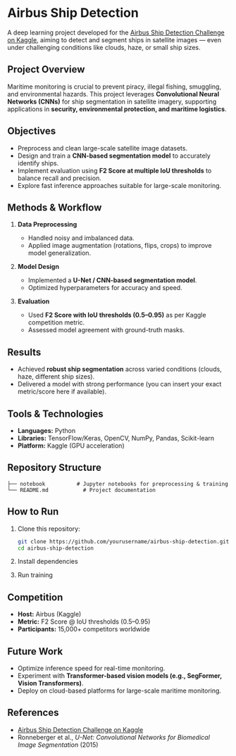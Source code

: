 

# Airbus Ship Detection

A deep learning project developed for the [Airbus Ship Detection Challenge on Kaggle](https://www.kaggle.com/competitions/airbus-ship-detection), aiming to detect and segment ships in satellite images — even under challenging conditions like clouds, haze, or small ship sizes.

## Project Overview

Maritime monitoring is crucial to prevent piracy, illegal fishing, smuggling, and environmental hazards. This project leverages **Convolutional Neural Networks (CNNs)** for ship segmentation in satellite imagery, supporting applications in **security, environmental protection, and maritime logistics**.

## Objectives

* Preprocess and clean large-scale satellite image datasets.
* Design and train a **CNN-based segmentation model** to accurately identify ships.
* Implement evaluation using **F2 Score at multiple IoU thresholds** to balance recall and precision.
* Explore fast inference approaches suitable for large-scale monitoring.

## Methods & Workflow

1. **Data Preprocessing**

   * Handled noisy and imbalanced data.
   * Applied image augmentation (rotations, flips, crops) to improve model generalization.

2. **Model Design**

   * Implemented a **U-Net / CNN-based segmentation model**.
   * Optimized hyperparameters for accuracy and speed.

3. **Evaluation**

   * Used **F2 Score with IoU thresholds (0.5–0.95)** as per Kaggle competition metric.
   * Assessed model agreement with ground-truth masks.

## Results

* Achieved **robust ship segmentation** across varied conditions (clouds, haze, different ship sizes).
* Delivered a model with strong performance (you can insert your exact metric/score here if available).

## Tools & Technologies

* **Languages:** Python
* **Libraries:** TensorFlow/Keras, OpenCV, NumPy, Pandas, Scikit-learn
* **Platform:** Kaggle (GPU acceleration)

## Repository Structure

```
├── notebook          # Jupyter notebooks for preprocessing & training
└── README.md           # Project documentation
```

##  How to Run

1. Clone this repository:

   ```bash
   git clone https://github.com/yourusername/airbus-ship-detection.git
   cd airbus-ship-detection
   ```
2. Install dependencies
3. Run training

## Competition

* **Host:** Airbus (Kaggle)
* **Metric:** F2 Score @ IoU thresholds (0.5–0.95)
* **Participants:** 15,000+ competitors worldwide

## Future Work

* Optimize inference speed for real-time monitoring.
* Experiment with **Transformer-based vision models (e.g., SegFormer, Vision Transformers)**.
* Deploy on cloud-based platforms for large-scale maritime monitoring.

## References

* [Airbus Ship Detection Challenge on Kaggle](https://www.kaggle.com/competitions/airbus-ship-detection)
* Ronneberger et al., *U-Net: Convolutional Networks for Biomedical Image Segmentation* (2015)

